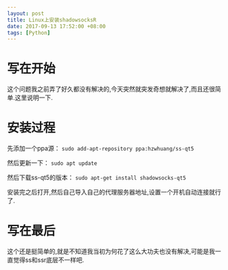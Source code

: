 ```yaml
---
layout: post
title: Linux上安装shadowsocksR
date: 2017-09-13 17:52:00 +08:00
tags: [Python]
---
```


# 写在开始
这个问题我之前弄了好久都没有解决的,今天突然就突发奇想就解决了,而且还很简单.这里说明一下.

# 安装过程
先添加一个ppa源：
`sudo add-apt-repository ppa:hzwhuang/ss-qt5`

然后更新一下：
`sudo apt update`

然后下载ss-qt5的版本：
`sudo apt-get install shadowsocks-qt5`

安装完之后打开,然后自己导入自己的代理服务器地址,设置一个开机自动连接就行了.

# 写在最后
这个还是挺简单的,就是不知道我当初为何花了这么大功夫也没有解决,可能是我一直觉得ss和ssr底层不一样吧.
